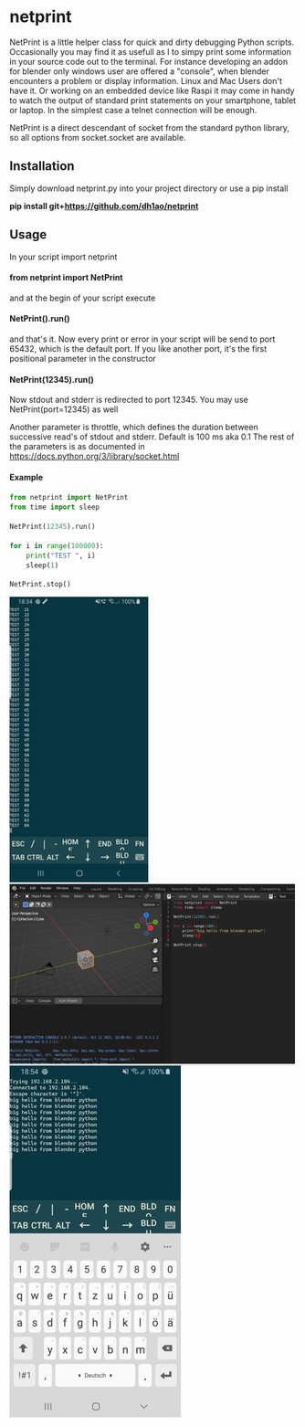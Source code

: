 # netprint

NetPrint is a little helper class for quick and dirty debugging Python scripts. Occasionally you may find it as usefull as I to simpy print some information in your
source code out to the terminal. For instance developing an addon for blender only windows user are offered a "console", when blender encounters a problem or display
information. Linux and Mac Users don't have it. Or working on an embedded device like Raspi it may come in handy to watch the output of standard print statements on your 
smartphone, tablet or laptop. In the simplest case a telnet connection will be enough. 

NetPrint is a direct descendant of socket from the standard python library, so all options from socket.socket are available.

## Installation
Simply download netprint.py into your project directory or use a pip install

**pip install git+https://github.com/dh1ao/netprint**

## Usage
In your script import netprint
#### from netprint import NetPrint

and at the begin of your script execute
#### NetPrint().run()
and that's it. Now every print or error in your script will be send to port 65432, which is the default port.
If you like another port, it's the first positional parameter in the constructor
#### NetPrint(12345).run()
Now stdout and stderr is redirected to port 12345. You may use NetPrint(port=12345) as well

Another parameter is throttle, which defines the duration between successive read's of stdout and stderr. Default is 100 ms aka 0.1
The rest of the parameters is as documented in https://docs.python.org/3/library/socket.html

#### Example
```python
from netprint import NetPrint
from time import sleep

NetPrint(12345).run()

for i in range(100000):  
    print("TEST ", i)  
    sleep(1)

NetPrint.stop()
```
![screen smartphone](Screenshot_20211227-183413_JuiceSSH.jpg)
![blender_screen](blendernetprint.png)
![blender_smart](Screenshot_20211227-185459_JuiceSSH.jpg)
